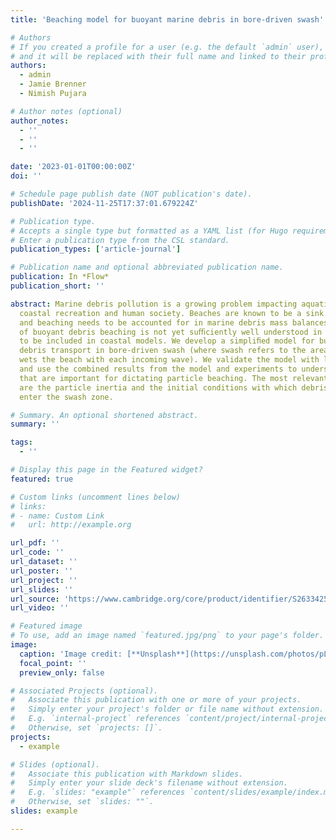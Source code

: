 ```yaml
---
title: 'Beaching model for buoyant marine debris in bore-driven swash'

# Authors
# If you created a profile for a user (e.g. the default `admin` user), write the username (folder name) here
# and it will be replaced with their full name and linked to their profile.
authors:
  - admin
  - Jamie Brenner
  - Nimish Pujara

# Author notes (optional)
author_notes:
  - ''
  - ''
  - ''

date: '2023-01-01T00:00:00Z'
doi: ''

# Schedule page publish date (NOT publication's date).
publishDate: '2024-11-25T17:37:01.679224Z'

# Publication type.
# Accepts a single type but formatted as a YAML list (for Hugo requirements).
# Enter a publication type from the CSL standard.
publication_types: ['article-journal']

# Publication name and optional abbreviated publication name.
publication: In *Flow*
publication_short: ''

abstract: Marine debris pollution is a growing problem impacting aquatic ecosystems,
  coastal recreation and human society. Beaches are known to be a sink for debris,
  and beaching needs to be accounted for in marine debris mass balances, but the process
  of buoyant debris beaching is not yet suﬃciently well understood in order for it
  to be included in coastal models. We develop a simpliﬁed model for buoyant marine
  debris transport in bore-driven swash (where swash refers to the area that the water
  wets the beach with each incoming wave). We validate the model with laboratory experiments
  and use the combined results from the model and experiments to understand the parameters
  that are important for dictating particle beaching. The most relevant parameters
  are the particle inertia and the initial conditions with which debris particles
  enter the swash zone.

# Summary. An optional shortened abstract.
summary: ''

tags:
  - ''

# Display this page in the Featured widget?
featured: true

# Custom links (uncomment lines below)
# links:
# - name: Custom Link
#   url: http://example.org

url_pdf: ''
url_code: ''
url_dataset: ''
url_poster: ''
url_project: ''
url_slides: ''
url_source: 'https://www.cambridge.org/core/product/identifier/S2633425923000314/type/journal_article'
url_video: ''

# Featured image
# To use, add an image named `featured.jpg/png` to your page's folder.
image:
  caption: 'Image credit: [**Unsplash**](https://unsplash.com/photos/pLCdAaMFLTE)'
  focal_point: ''
  preview_only: false

# Associated Projects (optional).
#   Associate this publication with one or more of your projects.
#   Simply enter your project's folder or file name without extension.
#   E.g. `internal-project` references `content/project/internal-project/index.md`.
#   Otherwise, set `projects: []`.
projects:
  - example

# Slides (optional).
#   Associate this publication with Markdown slides.
#   Simply enter your slide deck's filename without extension.
#   E.g. `slides: "example"` references `content/slides/example/index.md`.
#   Otherwise, set `slides: ""`.
slides: example

---
```






 

